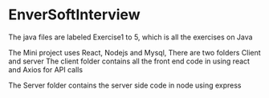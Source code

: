 # EnverSoftInterview

The java files are labeled Exercise1 to 5, which is all the exercises on Java

The Mini project uses React, Nodejs and Mysql,
There are two folders Client and server
The client folder contains all the front end code in using react and Axios for API calls

The Server folder contains the server side code in node using express 
